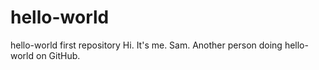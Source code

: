 # hello-world
hello-world first repository
Hi. It's me. Sam. Another person doing hello-world on GitHub.

